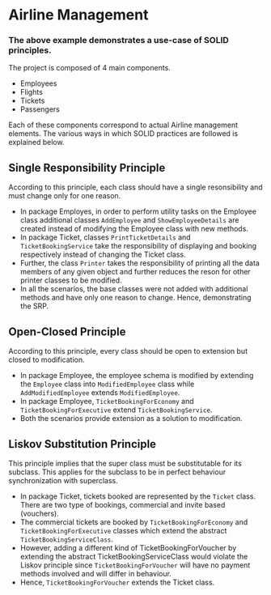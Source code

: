 
# Airline Management
### The above example demonstrates a use-case of SOLID principles.
The project is composed of 4 main components. 
* Employees
* Flights
* Tickets
* Passengers

Each of these components correspond to actual Airline management elements. The various ways in which SOLID practices are followed is explained below.

## Single Responsibility Principle
According to this principle, each class should have a single resonsibility and must change only for one reason.
* In package Employes, in order to perform utility tasks on the Employee class additional classes ``` AddEmployee ``` and ``` ShowEmployeeDetails ``` are created instead of modifying the Employee class with new methods.
* In package Ticket, classes ```PrintTicketDetails``` and ```TicketBookingService``` take the responsibility of displaying and booking respectively instead of changing the Ticket class. 
* Further, the class ```Printer``` takes the responsibility of printing all the data members of any given object and further reduces the reson for other printer classes to be modified.
* In all the scenarios, the base classes were not added with additional methods and have only one reason to change. Hence, demonstrating the SRP.

## Open-Closed Principle
According to this principle, every class should be open to extension but closed to modification.
* In package Employee, the employee schema is modified by extending the ```Employee``` class into ```ModifiedEmployee``` class while ```AddModifiedEmployee``` extends ```ModifiedEmployee```.
* In package Employee, ```TicketBookingForEconomy``` and ```TicketBookingForExecutive``` extend ```TicketBookingService```.
* Both the scenarios provide extension as a solution to modification.

## Liskov Substitution Principle
This principle implies that the super class must be substitutable for its subclass. This applies for the subclass to be in perfect behaviour synchronization with superclass.
* In package Ticket, tickets booked are represented by the `Ticket` class. There are two type of bookings, 
commercial and
invite based (vouchers). 
* The commercial tickets are booked by `TicketBookingForEconomy` and `TicketBookingForExecutive` classes which extend the abstract `TicketBookingServiceClass`.
* However, adding a different kind of TicketBookingForVoucher by extending the abstract TicketBookingServiceClass would violate the Liskov principle since `TicketBookingForVoucher` will have no payment methods involved and will differ in behaviour.
* Hence, `TicketBookingForVoucher` extends the Ticket class.



